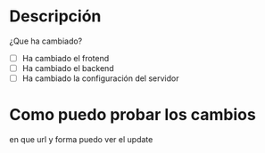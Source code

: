 # Descripción
¿Que ha cambiado?

- [ ] Ha cambiado el frotend
- [ ] Ha cambiado el backend
- [ ] Ha cambiado la configuración del servidor

# Como puedo probar los cambios
  
   en que url y forma puedo ver el update
